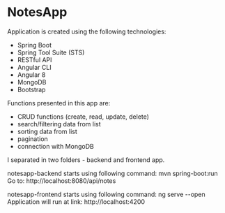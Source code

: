 # NotesApp

Application is created using the following technologies:
- Spring Boot
- Spring Tool Suite (STS)
- RESTful API
- Angular CLI
- Angular 8
- MongoDB
- Bootstrap

Functions presented in this app are:
- CRUD functions (create, read, update, delete)
- search/filtering data from list
- sorting data from list
- pagination
- connection with MongoDB

I separated in two folders - backend and frontend app.

notesapp-backend starts using following command:
mvn spring-boot:run
Go to: http://localhost:8080/api/notes

notesapp-frontend starts using following command:
ng serve --open
Application will run at link: http://localhost:4200


